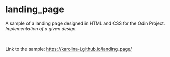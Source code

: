 # landing_page

A sample of a landing page designed in HTML and CSS for the Odin Project.<br>
*Implementation of a given design.*


<br><br>Link to the sample: https://karolina-j.github.io/landing_page/